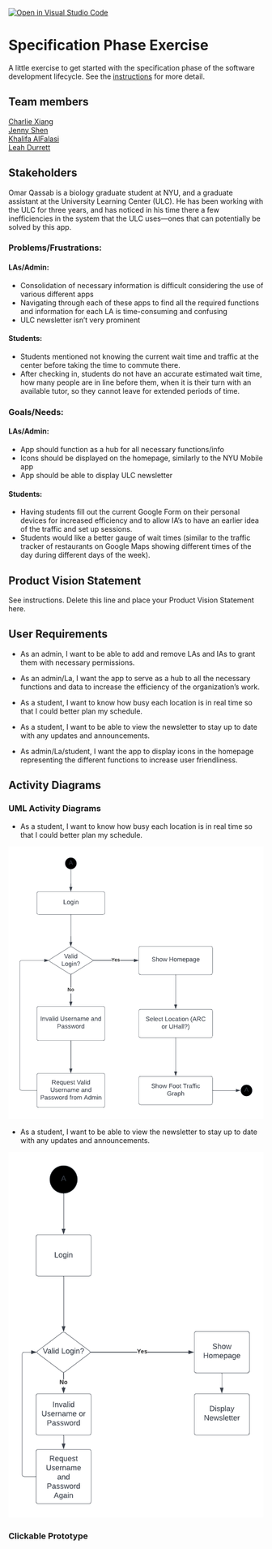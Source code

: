 [![Open in Visual Studio Code](https://classroom.github.com/assets/open-in-vscode-c66648af7eb3fe8bc4f294546bfd86ef473780cde1dea487d3c4ff354943c9ae.svg)](https://classroom.github.com/online_ide?assignment_repo_id=8553905&assignment_repo_type=AssignmentRepo)
# Specification Phase Exercise

A little exercise to get started with the specification phase of the software development lifecycle. See the [instructions](instructions.md) for more detail.

## Team members

[Charlie Xiang](https://github.com/xiang-charlie)  
[Jenny Shen](https://github.com/JennyShen10792)  
[Khalifa AlFalasi](https://github.com/Khalifa-AlFalasi)  
[Leah Durrett](https://github.com/howtofly-lab)  

## Stakeholders

Omar Qassab is a biology graduate student at NYU, and a graduate assistant at the University Learning Center (ULC). He has been working with the ULC for three years, and has noticed in his time there a few inefficiencies in the system that the ULC uses—ones that can potentially be solved by this app.


### Problems/Frustrations:

#### LAs/Admin:
- Consolidation of necessary information is difficult considering the use of various different apps
- Navigating through each of these apps to find all the required functions and information for each LA is time-consuming and confusing
- ULC newsletter isn’t very prominent

#### Students:
- Students mentioned not knowing the current wait time and traffic at the center before taking the time to commute there. 
- After checking in, students do not have an accurate estimated wait time, how many people are in line before them, when it is their turn with an available tutor, so they cannot leave for extended periods of time.


### Goals/Needs:

#### LAs/Admin:
- App should function as a hub for all necessary functions/info
- Icons should be displayed on the homepage, similarly to the NYU Mobile app
- App should be able to display ULC newsletter

#### Students:
- Having students fill out the current Google Form on their personal devices for increased efficiency and to allow IA’s to have an earlier idea of the traffic and set up sessions.
- Students would like a better gauge of wait times (similar to the traffic tracker of restaurants on Google Maps showing different times of the day during different days of the week).


## Product Vision Statement

See instructions. Delete this line and place your Product Vision Statement here.

## User Requirements

- As an admin, I want to be able to add and remove LAs and IAs to grant them with necessary permissions. 

- As an admin/La, I want the app to serve as a hub to all the necessary functions and data to increase the efficiency of the organization’s work. 

- As a student, I want to know how busy each location is in real time so that I could better plan my schedule.

- As a student, I want to be able to view the newsletter to stay up to date with any updates and announcements. 

- As admin/La/student, I want the app to display icons in the homepage representing the different functions to increase user friendliness.


## Activity Diagrams

### UML Activity Diagrams

- As a student, I want to know how busy each location is in real time so that I could better plan my schedule.

![UML Diagram for the real-time updating graph](images/Graph_UML_Diagram.png)

- As a student, I want to be able to view the newsletter to stay up to date with any updates and announcements.

![UML Diagram for the newsletter](images/Newsletter_Diagram.png)


### Clickable Prototype
